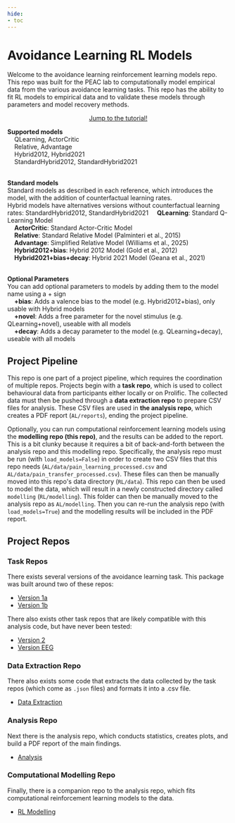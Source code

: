 ```yaml
---
hide:
- toc
---
```

# Avoidance Learning RL Models

Welcome to the avoidance learning reinforcement learning models repo. This repo was built for the PEAC lab to computationally model empirical data from the various avoidance learning tasks. This repo has the ability to fit RL models to empirical data and to validate these models through parameters and model recovery methods.  

<div style="text-align: center; margin-top: 1em;">
  <a href="Tutorials/RL_tutorial/" class="md-button md-button--primary">
    Jump to the tutorial!
  </a>
</div>

<b>Supported models</b><br>
&nbsp;&nbsp;&nbsp;&nbsp;QLearning, ActorCritic<br>
&nbsp;&nbsp;&nbsp;&nbsp;Relative, Advantage<br>
&nbsp;&nbsp;&nbsp;&nbsp;Hybrid2012, Hybrid2021<br>
&nbsp;&nbsp;&nbsp;&nbsp;StandardHybrid2012, StandardHybrid2021<br><br>

<b>Standard models </b><br>
Standard models as described in each reference, which introduces the model, with the addition of counterfactual learning rates.<br>
Hybrid models have alternatives versions without counterfactual learning rates: StandardHybrid2012, StandardHybrid2021
&nbsp;&nbsp;&nbsp;&nbsp;<b>QLearning</b>: Standard Q-Learning Model<br>
&nbsp;&nbsp;&nbsp;&nbsp;<b>ActorCritic</b>: Standard Actor-Critic Model<br>
&nbsp;&nbsp;&nbsp;&nbsp;<b>Relative</b>: Standard Relative Model (Palminteri et al., 2015)<br>
&nbsp;&nbsp;&nbsp;&nbsp;<b>Advantage</b>: Simplified Relative Model (Williams et al., 2025)<br>
&nbsp;&nbsp;&nbsp;&nbsp;<b>Hybrid2012+bias</b>: Hybrid 2012 Model (Gold et al., 2012)<br>
&nbsp;&nbsp;&nbsp;&nbsp;<b>Hybrid2021+bias+decay</b>: Hybrid 2021 Model (Geana et al., 2021)<br><br>

<b>Optional Parameters</b><br>
You can add optional parameters to models by adding them to the model name using a + sign<br>
&nbsp;&nbsp;&nbsp;&nbsp;<b>+bias</b>: Adds a valence bias to the model (e.g. Hybrid2012+bias), only usable with Hybrid models<br>
&nbsp;&nbsp;&nbsp;&nbsp;<b>+novel</b>: Adds a free parameter for the novel stimulus (e.g. QLearning+novel), useable with all models<br>
&nbsp;&nbsp;&nbsp;&nbsp;<b>+decay</b>: Adds a decay parameter to the model (e.g. QLearning+decay), useable with all models

## Project Pipeline
This repo is one part of a project pipeline, which requires the coordination of multiple repos. Projects begin with a <b>task repo</b>, which is used to collect behavioural data from participants either locally or on Prolific. The collected data must then be pushed through a <b>data extraction repo</b> to prepare CSV files for analysis. These CSV files are used in <b>the analysis repo</b>, which creates a PDF report (`AL/reports`), ending the project pipeline. 

Optionally, you can run computational reinforcement learning models using the <b>modelling repo (this repo)</b>, and the results can be added to the report. This is a bit clunky because it requires a bit of back-and-forth between the analysis repo and this modelling repo. Specifically, the analysis repo must be run (with `load_models=False`) in order to create two CSV files that this repo needs (`AL/data/pain_learning_processed.csv` and `AL/data/pain_transfer_processed.csv`). These files can then be manually moved into this repo's data directory (`RL/data`). This repo can then be used to model the data, which will result in a newly constructed directory called `modelling` (`RL/modelling`). This folder can then be manually moved to the analysis repo as `AL/modelling`. Then you can re-run the analysis repo (with `load_models=True`) and the modelling results will be included in the PDF report. 

## Project Repos

### Task Repos
There exists several versions of the avoidance learning task. This package was built around two of these repos:

- [Version 1a](https://github.com/petzschnerlab/v1a_avoid_pain) 
- [Version 1b](https://github.com/petzschnerlab/v1b_avoid_paindepression)

There also exists other task repos that are likely compatible with this analysis code, but have never been tested:

- [Version 2](https://github.com/petzschnerlab/v2_avoid_paindepression_presample)
- [Version EEG](https://github.com/petzschnerlab/soma_avoid_eeg)

### Data Extraction Repo
There also exists some code that extracts the data collected by the task repos (which come as `.json` files) and formats it into a .csv file.

- [Data Extraction](https://github.com/petzschnerlab/avoid_learning_data_extraction)

### Analysis Repo
Next there is the analysis repo, which conducts statistics, creates plots, and build a PDF report of the main findings.

- [Analysis](https://github.com/petzschnerlab/avoid_learning_analysis)

### Computational Modelling Repo
Finally, there is a companion repo to the analysis repo, which fits computational reinforcement learning models to the data. 

- [RL Modelling](https://github.com/petzschnerlab/avoid_learning_rl_models)